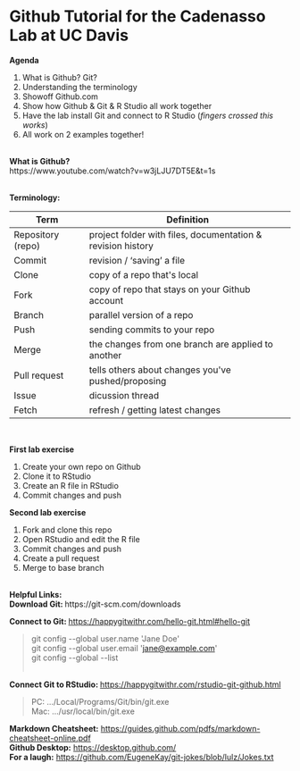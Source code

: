 # Github Tutorial for the Cadenasso Lab at UC Davis

<b>Agenda</b>

1. What is Github? Git?
2. Understanding the terminology
3. Showoff Github.com
4. Show how Github & Git & R Studio all work together
5. Have the lab install Git and connect to R Studio (*fingers crossed this works*)
6. All work on 2 examples together!

<br>
<b>What is Github?</b><br>
https://www.youtube.com/watch?v=w3jLJU7DT5E&t=1s
<br><br>

<b>Terminology:</b>

Term | Definition
------------ | -------------
Repository (repo) | project folder with files, documentation & revision history
Commit | revision / ‘saving’ a file
Clone | copy of a repo that's local
Fork | copy of repo that stays on your Github account
Branch | parallel version of a repo
Push | sending commits to your repo
Merge | the changes from one branch are applied to another
Pull request | tells others about changes you've pushed/proposing
Issue | dicussion thread
Fetch | refresh / getting latest changes

<br>

<b>First lab exercise</b>
1. Create your own repo on Github
2. Clone it to RStudio
3. Create an R file in RStudio
4. Commit changes and push 


<b>Second lab exercise</b>
1. Fork and clone this repo
2. Open RStudio and edit the R file
3. Commit changes and push
4. Create a pull request
5. Merge to base branch 

<br>
<b>Helpful Links:</b>
<br>
<b>Download Git: </b> https://git-scm.com/downloads

<b>Connect to Git: </b>https://happygitwithr.com/hello-git.html#hello-git<br>
>git config --global user.name 'Jane Doe'<br>
>git config --global user.email 'jane@example.com'<br>
>git config --global --list<br><br>

<b>Connect Git to RStudio: </b> https://happygitwithr.com/rstudio-git-github.html <br>
>PC: .../Local/Programs/Git/bin/git.exe<br>
>Mac: .../usr/local/bin/git.exe<br>

<b>Markdown Cheatsheet:</b> https://guides.github.com/pdfs/markdown-cheatsheet-online.pdf<br>
<b>Github Desktop:</b> https://desktop.github.com/<br>
<b>For a laugh:</b> https://github.com/EugeneKay/git-jokes/blob/lulz/Jokes.txt
